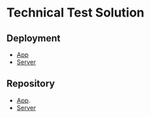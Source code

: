 # Technical Test Solution

## Deployment

* [App](https://604f9624484b7829b5c35abd--elegant-hamilton-646fc3.netlify.app)
* [Server](https://noi-chat.herokuapp.com/) 

## Repository

* [App](https://github.com/yosoyafa/noi-chat-app/).
* [Server](https://github.com/yosoyafa/noi-chat-server)
